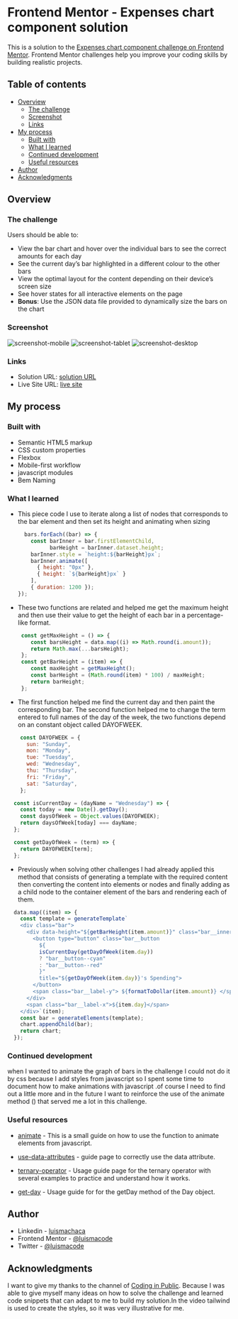 # Frontend Mentor - Expenses chart component solution

This is a solution to the [Expenses chart component challenge on Frontend Mentor](https://www.frontendmentor.io/challenges/expenses-chart-component-e7yJBUdjwt). Frontend Mentor challenges help you improve your coding skills by building realistic projects.

## Table of contents

- [Overview](#overview)
  - [The challenge](#the-challenge)
  - [Screenshot](#screenshot)
  - [Links](#links)
- [My process](#my-process)
  - [Built with](#built-with)
  - [What I learned](#what-i-learned)
  - [Continued development](#continued-development)
  - [Useful resources](#useful-resources)
- [Author](#author)
- [Acknowledgments](#acknowledgments)

## Overview

### The challenge

Users should be able to:

- View the bar chart and hover over the individual bars to see the correct amounts for each day
- See the current day’s bar highlighted in a different colour to the other bars
- View the optimal layout for the content depending on their device’s screen size
- See hover states for all interactive elements on the page
- **Bonus**: Use the JSON data file provided to dynamically size the bars on the chart

### Screenshot

![screenshot-mobile](./screenshot/expenses-chart-mobile.jpeg)
![screenshot-tablet](./screenshot/expenses-chart-tablet.jpeg)
![screenshot-desktop](./screenshot/expenses-chart-desktop.jpeg)

### Links

- Solution URL: [solution URL](https://www.frontendmentor.io/solutions/expenseschartcomponentmain-gNX4YtOjgA)
- Live Site URL: [live site](https://luismacode.github.io/expenses-chart-component-main/)

## My process

### Built with

- Semantic HTML5 markup
- CSS custom properties
- Flexbox
- Mobile-first workflow
- javascript modules
- Bem Naming
  
### What I learned

- This piece code I use to iterate along a list of nodes that corresponds to the bar element and then set its height and animating when sizing

  ```js
    bars.forEach((bar) => {
      const barInner = bar.firstElementChild,
            barHeight = barInner.dataset.height;
      barInner.style = `height:${barHeight}px`;
      barInner.animate([
        { height: "0px" }, 
        { height: `${barHeight}px` }
      ], 
      { duration: 1200 });
  });
  ```

- These two functions are related and helped me get the maximum height and then use their value to get the height of each bar in a percentage-like format.

  ```js
   const getMaxHeight = () => {
      const barsHeight = data.map((i) => Math.round(i.amount));
      return Math.max(...barsHeight);
   };
   const getBarHeight = (item) => {
      const maxHeight = getMaxHeight();
      const barHeight = (Math.round(item) * 100) / maxHeight;
      return barHeight;
   }; 
  ```

- The first function helped me find the current day and then paint the corresponding bar. The second function helped me to change the term entered to full names of the day of the week, the two functions depend on an constant object called DAYOFWEEK.

```js
    const DAYOFWEEK = {
      sun: "Sunday",
      mon: "Monday",
      tue: "Tuesday",
      wed: "Wednesday",
      thu: "Thursday",
      fri: "Friday",
      sat: "Saturday",
    };
  ```

  ```js
    const isCurrentDay = (dayName = "Wednesday") => {
      const today = new Date().getDay();
      const daysOfWeek = Object.values(DAYOFWEEK);
      return daysOfWeek[today] === dayName;
    };
  ```
  
  ```js
    const getDayOfWeek = (term) => {
      return DAYOFWEEK[term];
    };
  ```

- Previously when solving other challenges I had already applied this method that consists of generating a template with the required content then converting the content into elements or nodes and finally adding as a child node to the container element of the bars and rendering each of them.

```js
  data.map((item) => {
    const template = generateTemplate`
    <div class="bar">
      <div data-height="${getBarHeight(item.amount)}" class="bar__inner">
        <button type="button" class="bar__button 
          ${
          isCurrentDay(getDayOfWeek(item.day))
          ? "bar__button--cyan"
          : "bar__button--red"
          }" 
          title="${getDayOfWeek(item.day)}'s Spending">
        </button>
        <span class="bar__label-y"> ${formatToDollar(item.amount)} </span>
      </div>
      <span class="bar__label-x">${item.day}</span>
    </div>`(item);
    const bar = generateElements(template);
    chart.appendChild(bar);
    return chart;
  });
```

### Continued development

when I wanted to animate the graph of bars in the challenge I could not do it by css because I add styles from javascript so I spent some time to document how to make animations with javascript .of course I need to find out a little more and in the future I want to reinforce the use of the animate method () that served me a lot in this challenge.

### Useful resources

- [animate](https://developer.mozilla.org/es/docs/Web/API/Element/animate) - This is a small guide on how to use the function to animate elements from javascript.

- [use-data-attributes](https://developer.mozilla.org/en-US/docs/Learn/HTML/Howto/Use_data_attributes) - guide page to correctly use the data attribute.

- [ternary-operator](https://developer.mozilla.org/es/docs/Web/JavaScript/Reference/Operators/Conditional_Operator) - Usage guide page for the ternary operator with several examples to practice and understand how it works.

- [get-day](https://developer.mozilla.org/en-US/docs/Web/JavaScript/Reference/Global_Objects/Date/getDay) - Usage guide for  for the getDay method of the Day object.

## Author

- Linkedin - [luismachaca](www.linkedin.com/in/luismachaca)
- Frontend Mentor - [@luismacode](https://www.frontendmentor.io/profile/luismacode)
- Twitter - [@luismacode](https://www.twitter.com/luismacode)

## Acknowledgments

 I want to give my thanks to the channel of [Coding in Public](https://www.youtube.com/watch?v=OkKcKzc9iK0&list=WL&index=1). Because I was able to give myself many ideas on how to solve the challenge and learned code snippets that can adapt to me to build my solution.In the video tailwind is used to create the styles, so it was very illustrative for me.
